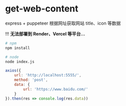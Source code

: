# get-web-content
express + puppeteer 根据网址获取网站 title、icon 等数据

!!! **无法部署到 Render、Vercel 等平台...**

```bash
# npm
npm install

# node
node index.js
```

```js
axios({
    url: 'http://localhost:5555/',
    method: 'post',
    data: {
        url: 'https://www.baidu.com/'
    }
}).then(res => console.log(res.data))
```
